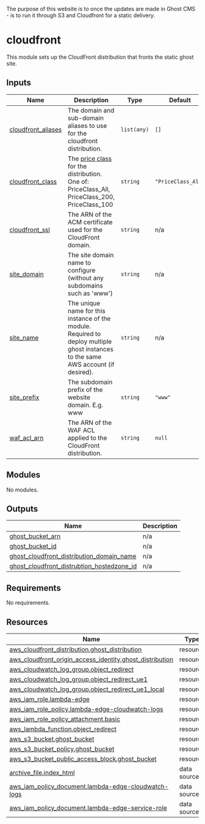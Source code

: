 The purpose of this website is to once the updates are made in Ghost CMS - is to run it through S3 and Cloudfront for a static delivery.




<!-- BEGIN_TF_DOCS -->
# cloudfront

This module sets up the CloudFront distribution that fronts the static ghost site.

## Inputs

| Name | Description | Type | Default | Required |
|------|-------------|------|---------|:--------:|
| <a name="input_cloudfront_aliases"></a> [cloudfront\_aliases](#input\_cloudfront\_aliases) | The domain and sub-domain aliases to use for the cloudfront distribution. | `list(any)` | `[]` | no |
| <a name="input_cloudfront_class"></a> [cloudfront\_class](#input\_cloudfront\_class) | The [price class](https://aws.amazon.com/cloudfront/pricing/) for the distribution. One of: PriceClass\_All, PriceClass\_200, PriceClass\_100 | `string` | `"PriceClass_All"` | no |
| <a name="input_cloudfront_ssl"></a> [cloudfront\_ssl](#input\_cloudfront\_ssl) | The ARN of the ACM certificate used for the CloudFront domain. | `string` | n/a | yes |
| <a name="input_site_domain"></a> [site\_domain](#input\_site\_domain) | The site domain name to configure (without any subdomains such as 'www') | `string` | n/a | yes |
| <a name="input_site_name"></a> [site\_name](#input\_site\_name) | The unique name for this instance of the module. Required to deploy multiple ghost instances to the same AWS account (if desired). | `string` | n/a | yes |
| <a name="input_site_prefix"></a> [site\_prefix](#input\_site\_prefix) | The subdomain prefix of the website domain. E.g. www | `string` | `"www"` | no |
| <a name="input_waf_acl_arn"></a> [waf\_acl\_arn](#input\_waf\_acl\_arn) | The ARN of the WAF ACL applied to the CloudFront distribution. | `string` | `null` | no |
## Modules

No modules.
## Outputs

| Name | Description |
|------|-------------|
| <a name="output_ghost_bucket_arn"></a> [ghost\_bucket\_arn](#output\_ghost\_bucket\_arn) | n/a |
| <a name="output_ghost_bucket_id"></a> [ghost\_bucket\_id](#output\_ghost\_bucket\_id) | n/a |
| <a name="output_ghost_cloudfront_distribution_domain_name"></a> [ghost\_cloudfront\_distribution\_domain\_name](#output\_ghost\_cloudfront\_distribution\_domain\_name) | n/a |
| <a name="output_ghost_cloudfront_distrubtion_hostedzone_id"></a> [ghost\_cloudfront\_distrubtion\_hostedzone\_id](#output\_ghost\_cloudfront\_distrubtion\_hostedzone\_id) | n/a |
## Requirements

No requirements.
## Resources

| Name | Type |
|------|------|
| [aws_cloudfront_distribution.ghost_distribution](https://registry.terraform.io/providers/hashicorp/aws/latest/docs/resources/cloudfront_distribution) | resource |
| [aws_cloudfront_origin_access_identity.ghost_distribution](https://registry.terraform.io/providers/hashicorp/aws/latest/docs/resources/cloudfront_origin_access_identity) | resource |
| [aws_cloudwatch_log_group.object_redirect](https://registry.terraform.io/providers/hashicorp/aws/latest/docs/resources/cloudwatch_log_group) | resource |
| [aws_cloudwatch_log_group.object_redirect_ue1](https://registry.terraform.io/providers/hashicorp/aws/latest/docs/resources/cloudwatch_log_group) | resource |
| [aws_cloudwatch_log_group.object_redirect_ue1_local](https://registry.terraform.io/providers/hashicorp/aws/latest/docs/resources/cloudwatch_log_group) | resource |
| [aws_iam_role.lambda-edge](https://registry.terraform.io/providers/hashicorp/aws/latest/docs/resources/iam_role) | resource |
| [aws_iam_role_policy.lambda-edge-cloudwatch-logs](https://registry.terraform.io/providers/hashicorp/aws/latest/docs/resources/iam_role_policy) | resource |
| [aws_iam_role_policy_attachment.basic](https://registry.terraform.io/providers/hashicorp/aws/latest/docs/resources/iam_role_policy_attachment) | resource |
| [aws_lambda_function.object_redirect](https://registry.terraform.io/providers/hashicorp/aws/latest/docs/resources/lambda_function) | resource |
| [aws_s3_bucket.ghost_bucket](https://registry.terraform.io/providers/hashicorp/aws/latest/docs/resources/s3_bucket) | resource |
| [aws_s3_bucket_policy.ghost_bucket](https://registry.terraform.io/providers/hashicorp/aws/latest/docs/resources/s3_bucket_policy) | resource |
| [aws_s3_bucket_public_access_block.ghost_bucket](https://registry.terraform.io/providers/hashicorp/aws/latest/docs/resources/s3_bucket_public_access_block) | resource |
| [archive_file.index_html](https://registry.terraform.io/providers/hashicorp/archive/latest/docs/data-sources/file) | data source |
| [aws_iam_policy_document.lambda-edge-cloudwatch-logs](https://registry.terraform.io/providers/hashicorp/aws/latest/docs/data-sources/iam_policy_document) | data source |
| [aws_iam_policy_document.lambda-edge-service-role](https://registry.terraform.io/providers/hashicorp/aws/latest/docs/data-sources/iam_policy_document) | data source |
<!-- END_TF_DOCS -->
